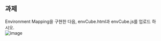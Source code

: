 ## 과제
Environment Mapping을 구현한 다음, envCube.html과 envCube.js를 업로드 하시오.   
![image](https://user-images.githubusercontent.com/92451281/169600946-35020fbd-f14b-41bc-b3bd-0811b12dd713.png)

